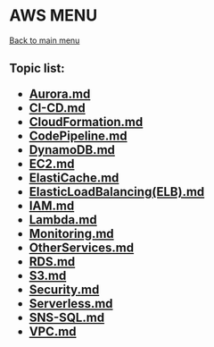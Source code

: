 <H1>AWS MENU</h1>

[Back to main menu](..%2FREADME.md)

<h2>

Topic list:
* [Aurora.md](education%2FAWS_Certified_Developer%2FAurora.md)
* [CI-CD.md](education%2FAWS_Certified_Developer%2FCI-CD.md)
* [CloudFormation.md](education%2FAWS_Certified_Developer%2FCloudFormation.md)
* [CodePipeline.md](education%2FAWS_Certified_Developer%2FCodePipeline.md)
* [DynamoDB.md](education%2FAWS_Certified_Developer%2FDynamoDB.md)
* [EC2.md](education%2FAWS_Certified_Developer%2FEC2.md)
* [ElastiCache.md](education%2FAWS_Certified_Developer%2FElastiCache.md)
* [ElasticLoadBalancing(ELB).md](education%2FAWS_Certified_Developer%2FElasticLoadBalancing%28ELB%29.md)
* [IAM.md](education%2FAWS_Certified_Developer%2FIAM.md)
* [Lambda.md](education%2FAWS_Certified_Developer%2FLambda.md)
* [Monitoring.md](education%2FAWS_Certified_Developer%2FMonitoring.md)
* [OtherServices.md](education%2FAWS_Certified_Developer%2FOtherServices.md)
* [RDS.md](education%2FAWS_Certified_Developer%2FRDS.md)
* [S3.md](education%2FAWS_Certified_Developer%2FS3.md)
* [Security.md](education%2FAWS_Certified_Developer%2FSecurity.md)
* [Serverless.md](education%2FAWS_Certified_Developer%2FServerless.md)
* [SNS-SQL.md](education%2FAWS_Certified_Developer%2FSNS-SQL.md)
* [VPC.md](education%2FAWS_Certified_Developer%2FVPC.md)

</h2>